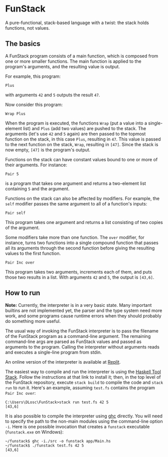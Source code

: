 # FunStack

A pure-functional, stack-based language with a twist: the stack holds functions, not values.

## The basics

A FunStack program consists of a main function, which is composed from one or more smaller functions. The main function is applied to the program's arguments, and the resulting value is output.

For example, this program:

    Plus

with arguments `42` and `5` outputs the result `47`.

Now consider this program:

    Wrap Plus

When the program is executed, the functions `Wrap` (put a value into a single-element list) and `Plus` (add two values) are pushed to the stack. The arguments (let's use `42` and `5` again) are then passed to the topmost function on the stack, in this case `Plus`, resulting in `47`. This value is passed to the next function on the stack, `Wrap`, resulting in `[47]`. Since the stack is now empty, `[47]` is the program's output.

Functions on the stack can have constant values bound to one or more of their arguments. For instance:

    Pair 5

is a program that takes one argument and returns a two-element list containing `5` and the argument.

Functions on the stack can also be affected by modifiers. For example, the `self` modifier passes the same argument to all of a function's inputs:

    Pair self

This program takes one argument and returns a list consisting of two copies of the argument.

Some modifiers take more than one function. The `over` modifier, for instance, turns two functions into a single compound function that passes all its arguments through the second function before giving the resulting values to the first function.

    Pair Inc over

This program takes two arguments, increments each of them, and puts those two results in a list. With arguments `42` and `5`, the output is `[43,6]`.

## How to run

**Note:** Currently, the interpreter is in a very basic state. Many important builtins are not implemented yet, the parser and the type system need more work, and some programs cause runtime errors when they should probably do something more useful.

The usual way of invoking the FunStack interpreter is to pass the filename of the FunStack program as a command-line argument. The remaining command-line args are parsed as FunStack values and passed as arguments to the program. Calling the interpreter without arguments reads and executes a single-line program from stdin.

An online version of the interpreter is available at [Replit](https://replit.com/@dloscutoff/funstack).

The easiest way to compile and run the interpreter is using the [Haskell Tool Stack](https://docs.haskellstack.org/en/stable/). Follow the instructions at that link to install it; then, in the top level of the FunStack repository, execute `stack build` to compile the code and `stack run` to run it. Here's an example, assuming `test.fs` contains the program `Pair Inc over`:

    C:\Users\DLosc\FunStack>stack run test.fs 42 5
    [43,6]

It is also possible to compile the interpreter using [ghc](https://www.haskell.org/ghc/) directly. You will need to specify the path to the non-main modules using the command-line option `-i`. Here is one possible invocation that creates a `funstack` executable (`funstack.exe` on Windows):

    ~/funstack$ ghc -i./src -o funstack app/Main.hs
    ~/funstack$ ./funstack test.fs 42 5
    [43,6]
